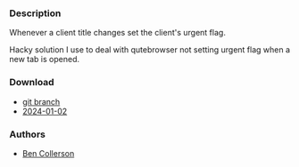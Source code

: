 ### Description
Whenever a client title changes set the client's urgent flag.

Hacky solution I use to deal with qutebrowser not setting urgent flag when a new tab is opened.

### Download
- [git branch](https://codeberg.org/bencc/dwl/src/branch/titleurgent)
- [2024-01-02](https://codeberg.org/dwl/dwl-patches/raw/branch/main/patches/titleurgent/titleurgent.patch)

### Authors
- [Ben Collerson](https://codeberg.org/bencc)